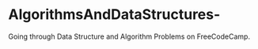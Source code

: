 # AlgorithmsAndDataStructures-
Going through Data Structure and Algorithm Problems on FreeCodeCamp.  
